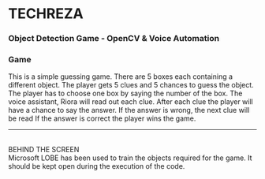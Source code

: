 <html>
<head>
</head>
<body>
<h1> TECHREZA</h1>
<h3> Object Detection Game - OpenCV & Voice Automation</h3>

<h3>Game</h3>
This is a simple guessing game. 
There are 5 boxes each containing a different object. 
The player gets 5 clues and 5 chances to guess the object.
The player has to choose one box by saying the number of the box.
The voice assistant, Riora will read out each clue.
After each clue the player will have a chance to say the answer.
If the answer is wrong, the next clue will be read 
If the answer is correct the player wins the game.

<hr>
<br>
BEHIND THE SCREEN<br>
Microsoft LOBE has been used to train the objects required for the game.
It should be kept open during the execution of the code.



</body>
</html>
